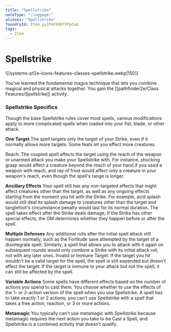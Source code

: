 ```yaml
---
title: "Spellstrike"
noteType: ":luggage:"
aliases: "Spellstrike"
foundryId: Item.yyIPmFKO0fPPpCwK
tags:
  - Item
---
```


# Spellstrike
![[systems-pf2e-icons-features-classes-spellstrike.webp|150]]

You've learned the fundamental magus technique that lets you combine magical and physical attacks together. You gain the [[pathfinder2e/Class Features/Spellstrike]] activity.

### Spellstrike Specifics

Though the base Spellstrike rules cover most spells, various modifications apply to more complicated spells when loaded into your fist, blade, or other attack.

**One Target** The spell targets only the target of your Strike, even if it normally allows more targets. Some feats let you affect more creatures.

Reach: The coupled spell affects the target using the reach of the weapon or unarmed attack you make your Spellstrike with. For instance, shocking grasp would affect a creature beyond the reach of your hand if you used a weapon with reach, and ray of frost would affect only a creature in your weapon's reach, even though the spell's range is longer.

**Ancillary Effects** Your spell still has any non-targeted effects that might affect creatures other than the target, as well as any ongoing effects starting from the moment you hit with the Strike. For example, acid splash would still deal its splash damage to creatures other than the target and tanglefoot's circumstance penalty would last for its normal duration. The spell takes effect after the Strike deals damage; if the Strike has other special effects, the GM determines whether they happen before or after the spell.

**Multiple Defenses** Any additional rolls after the initial spell attack still happen normally, such as the Fortitude save attempted by the target of a disintegrate spell. Similarly, a spell that allows you to attack with it again on subsequent rounds would only combine a Strike with its initial attack roll, not with any later ones. Invalid or Immune Target: If the target you hit wouldn't be a valid target for the spell, the spell is still expended but doesn't affect the target. If the target is immune to your attack but not the spell, it can still be affected by the spell.

**Variable Actions** Some spells have different effects based on the number of actions you spend to cast them. You choose whether to use the effects of the 1- or 2-action version of the spell when you use Spellstrike. A spell has to take exactly 1 or 2 actions; you can't use Spellstrike with a spell that takes a free action, reaction, or 3 or more actions.

**Metamagic** You typically can't use metamagic with Spellstrike because metamagic requires the next action you take to be Cast a Spell, and Spellstrike is a combined activity that doesn't qualify.
